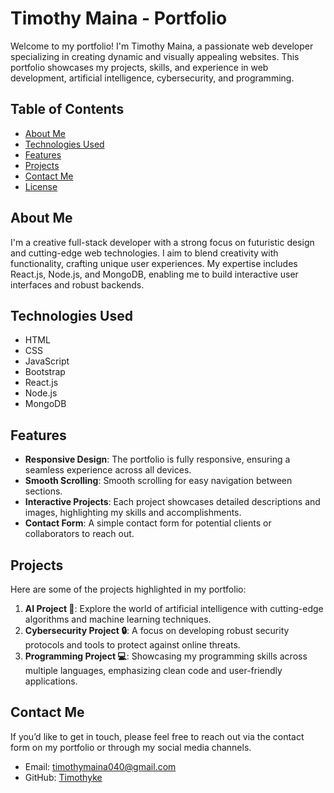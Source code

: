 # Timothy Maina - Portfolio

Welcome to my portfolio! I'm Timothy Maina, a passionate web developer specializing in creating dynamic and visually appealing websites. This portfolio showcases my projects, skills, and experience in web development, artificial intelligence, cybersecurity, and programming.

## Table of Contents
- [About Me](#about-me)
- [Technologies Used](#technologies-used)
- [Features](#features)
- [Projects](#projects)
- [Contact Me](#contact-me)
- [License](#license)

## About Me
I'm a creative full-stack developer with a strong focus on futuristic design and cutting-edge web technologies. I aim to blend creativity with functionality, crafting unique user experiences. My expertise includes React.js, Node.js, and MongoDB, enabling me to build interactive user interfaces and robust backends.

## Technologies Used
- HTML
- CSS
- JavaScript
- Bootstrap
- React.js
- Node.js
- MongoDB

## Features
- **Responsive Design**: The portfolio is fully responsive, ensuring a seamless experience across all devices.
- **Smooth Scrolling**: Smooth scrolling for easy navigation between sections.
- **Interactive Projects**: Each project showcases detailed descriptions and images, highlighting my skills and accomplishments.
- **Contact Form**: A simple contact form for potential clients or collaborators to reach out.

## Projects
Here are some of the projects highlighted in my portfolio:
1. **AI Project 🤖**: Explore the world of artificial intelligence with cutting-edge algorithms and machine learning techniques.
2. **Cybersecurity Project 🔒**: A focus on developing robust security protocols and tools to protect against online threats.
3. **Programming Project 💻**: Showcasing my programming skills across multiple languages, emphasizing clean code and user-friendly applications.

## Contact Me
If you’d like to get in touch, please feel free to reach out via the contact form on my portfolio or through my social media channels.

- Email: [timothymaina040@gmail.com](mailto:timothymaina040@gmail.com)
- GitHub: [Timothyke](https://github.com/timothyke)

